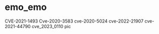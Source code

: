 # emo_emo

CVE-2021-1493
Cve-2020-3583
cve-2020-5024
cve-2022-21907
cve-2021-44790
cve_2023_0110 pic

